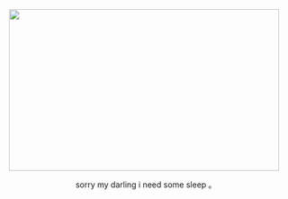 <div align="center">
  <img src="https://media4.giphy.com/media/v1.Y2lkPTc5MGI3NjExaWltbm9mdXh6d2NtMjg1Nnh5eTd1NTk5aWkydzBob28wMHdrZXZhaCZlcD12MV9pbnRlcm5hbF9naWZfYnlfaWQmY3Q9Zw/ixYZCfUmYdcmfjyhgY/giphy.gif" width="480" height="287"/>
  
  sorry my darling i need some sleep ｡
</div>
